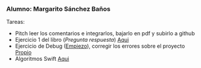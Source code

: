 ### Alumno: Margarito Sánchez Baños

Tareas:

* Pitch leer los comentarios e integrarlos, bajarlo en pdf y subirlo a github
* Ejercicio 1 del libro (_Pregunta respuesta_) [Aqui](https://github.com/onemargaro/diplomado20182/tree/master/Tasks/xcode/Quiz)
* Ejercicio de Debug ([Empiezo](https://github.com/iOSLabUNAM/diplomado/tree/master/exercises)), corregir los errores sobre el proyecto [Propio](https://github.com/onemargaro/diplomado20182/tree/master/Tasks/xcode/exercises)
* Algoritmos Swift [Aqui](https://github.com/onemargaro/diplomado20182/tree/master/Tasks/playground-swift-algoritmos)
